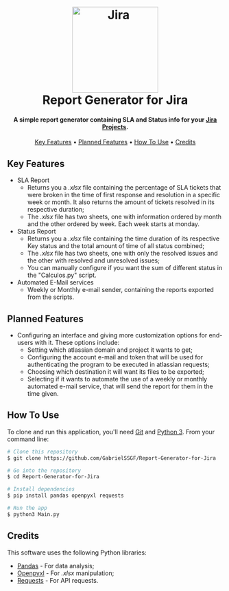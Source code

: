 <h1 align="center">
  <br>
  <a href="https://www.atlassian.com/software/jira"><img src="https://cdn.icon-icons.com/icons2/2699/PNG/512/atlassian_jira_logo_icon_170511.png" alt="Jira" width="200"></a>
  <br>
  Report Generator for Jira
  <br>
</h1>

<h4 align="center">A simple report generator containing SLA and Status info for your  <a href="https://www.atlassian.com/software/jira" target="_blank">Jira Projects</a>.</h4>

<p align="center">
  <a href="#key-features">Key Features</a> •
  <a href="#planned-features">Planned Features</a> •
  <a href="#how-to-use">How To Use</a> •
  <a href="#credits">Credits</a>
  
</p>

## Key Features

* SLA Report
  -  Returns you a *.xlsx* file containing the percentage of SLA tickets that were broken in the time of first response and resolution in a specific week or month. It also returns the amount of tickets resolved in its respective duration;
  - The *.xlsx* file has two sheets, one with information ordered by month and the other ordered by week. Each week starts at monday.
* Status Report
  - Returns you a *.xlsx* file containing the time duration of its respective Key status and the total amount of time of all status combined;
  - The *.xlsx* file has two sheets, one with only the resolved issues and the other with resolved and unresolved issues;
  - You can manually configure if you want the sum of different status in the "Calculos.py" script.
* Automated E-Mail services
  - Weekly or Monthly e-mail sender, containing the reports exported from the scripts.

## Planned Features

- Configuring an interface and giving more customization options for end-users with it. These options include:
  - Setting which atlassian domain and project it wants to get;
  - Configuring the account e-mail and token that will be used for authenticating the program to be executed in atlassian requests;
  - Choosing which destination it will want its files to be exported;
  - Selecting if it wants to automate the use of a weekly or monthly automated e-mail service, that will send the report for them in the time given.
  

## How To Use

To clone and run this application, you'll need [Git](https://git-scm.com) and [Python 3](https://www.python.org/downloads/). From your command line:

```bash
# Clone this repository
$ git clone https://github.com/GabrielSSGF/Report-Generator-for-Jira

# Go into the repository
$ cd Report-Generator-for-Jira

# Install dependencies
$ pip install pandas openpyxl requests

# Run the app
$ python3 Main.py
```

## Credits

This software uses the following Python libraries:

- [Pandas](https://pandas.pydata.org/) - For data analysis;
- [Openpyxl](https://pandas.pydata.org/) - For *.xlsx* manipulation;
- [Requests](https://pypi.org/project/requests/) - For API requests.
